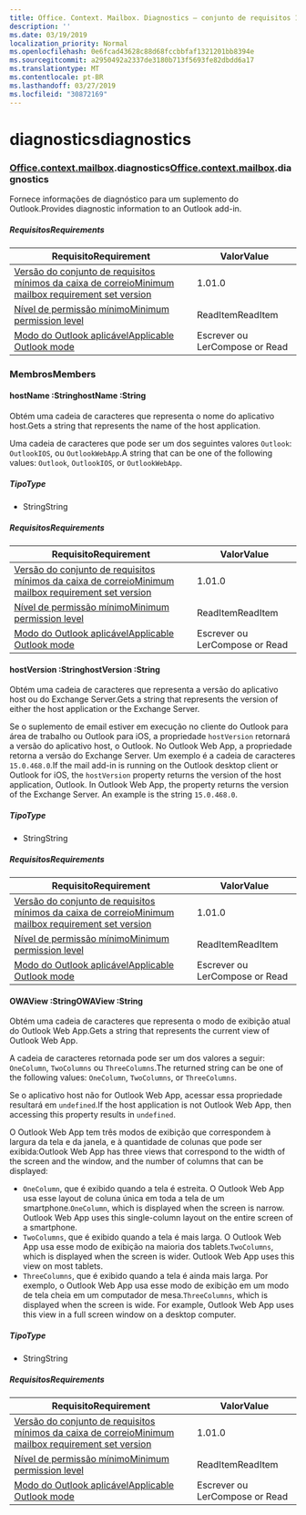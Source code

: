 ```yaml
---
title: Office. Context. Mailbox. Diagnostics – conjunto de requisitos 1,4
description: ''
ms.date: 03/19/2019
localization_priority: Normal
ms.openlocfilehash: 0e6fcad43628c88d68fccbbfaf1321201bb8394e
ms.sourcegitcommit: a2950492a2337de3180b713f5693fe82dbdd6a17
ms.translationtype: MT
ms.contentlocale: pt-BR
ms.lasthandoff: 03/27/2019
ms.locfileid: "30872169"
---
```

# <a name="diagnostics"></a><span data-ttu-id="b0b2b-102">diagnostics</span><span class="sxs-lookup"><span data-stu-id="b0b2b-102">diagnostics</span></span>

### <a name="officeofficemdcontextofficecontextmdmailboxofficecontextmailboxmddiagnostics"></a><span data-ttu-id="b0b2b-103">[Office](Office.md)[.context](Office.context.md)[.mailbox](Office.context.mailbox.md).diagnostics</span><span class="sxs-lookup"><span data-stu-id="b0b2b-103">[Office](Office.md)[.context](Office.context.md)[.mailbox](Office.context.mailbox.md).diagnostics</span></span>

<span data-ttu-id="b0b2b-104">Fornece informações de diagnóstico para um suplemento do Outlook.</span><span class="sxs-lookup"><span data-stu-id="b0b2b-104">Provides diagnostic information to an Outlook add-in.</span></span>

##### <a name="requirements"></a><span data-ttu-id="b0b2b-105">Requisitos</span><span class="sxs-lookup"><span data-stu-id="b0b2b-105">Requirements</span></span>

|<span data-ttu-id="b0b2b-106">Requisito</span><span class="sxs-lookup"><span data-stu-id="b0b2b-106">Requirement</span></span>| <span data-ttu-id="b0b2b-107">Valor</span><span class="sxs-lookup"><span data-stu-id="b0b2b-107">Value</span></span>|
|---|---|
|[<span data-ttu-id="b0b2b-108">Versão do conjunto de requisitos mínimos da caixa de correio</span><span class="sxs-lookup"><span data-stu-id="b0b2b-108">Minimum mailbox requirement set version</span></span>](/office/dev/add-ins/reference/requirement-sets/outlook-api-requirement-sets)| <span data-ttu-id="b0b2b-109">1.0</span><span class="sxs-lookup"><span data-stu-id="b0b2b-109">1.0</span></span>|
|[<span data-ttu-id="b0b2b-110">Nível de permissão mínimo</span><span class="sxs-lookup"><span data-stu-id="b0b2b-110">Minimum permission level</span></span>](/outlook/add-ins/understanding-outlook-add-in-permissions)| <span data-ttu-id="b0b2b-111">ReadItem</span><span class="sxs-lookup"><span data-stu-id="b0b2b-111">ReadItem</span></span>|
|[<span data-ttu-id="b0b2b-112">Modo do Outlook aplicável</span><span class="sxs-lookup"><span data-stu-id="b0b2b-112">Applicable Outlook mode</span></span>](/outlook/add-ins/#extension-points)| <span data-ttu-id="b0b2b-113">Escrever ou Ler</span><span class="sxs-lookup"><span data-stu-id="b0b2b-113">Compose or Read</span></span>|

### <a name="members"></a><span data-ttu-id="b0b2b-114">Membros</span><span class="sxs-lookup"><span data-stu-id="b0b2b-114">Members</span></span>

####  <a name="hostname-string"></a><span data-ttu-id="b0b2b-115">hostName :String</span><span class="sxs-lookup"><span data-stu-id="b0b2b-115">hostName :String</span></span>

<span data-ttu-id="b0b2b-116">Obtém uma cadeia de caracteres que representa o nome do aplicativo host.</span><span class="sxs-lookup"><span data-stu-id="b0b2b-116">Gets a string that represents the name of the host application.</span></span>

<span data-ttu-id="b0b2b-117">Uma cadeia de caracteres que pode ser um dos seguintes valores `Outlook`: `OutlookIOS`, ou `OutlookWebApp`.</span><span class="sxs-lookup"><span data-stu-id="b0b2b-117">A string that can be one of the following values: `Outlook`, `OutlookIOS`, or `OutlookWebApp`.</span></span>

##### <a name="type"></a><span data-ttu-id="b0b2b-118">Tipo</span><span class="sxs-lookup"><span data-stu-id="b0b2b-118">Type</span></span>

*   <span data-ttu-id="b0b2b-119">String</span><span class="sxs-lookup"><span data-stu-id="b0b2b-119">String</span></span>

##### <a name="requirements"></a><span data-ttu-id="b0b2b-120">Requisitos</span><span class="sxs-lookup"><span data-stu-id="b0b2b-120">Requirements</span></span>

|<span data-ttu-id="b0b2b-121">Requisito</span><span class="sxs-lookup"><span data-stu-id="b0b2b-121">Requirement</span></span>| <span data-ttu-id="b0b2b-122">Valor</span><span class="sxs-lookup"><span data-stu-id="b0b2b-122">Value</span></span>|
|---|---|
|[<span data-ttu-id="b0b2b-123">Versão do conjunto de requisitos mínimos da caixa de correio</span><span class="sxs-lookup"><span data-stu-id="b0b2b-123">Minimum mailbox requirement set version</span></span>](/office/dev/add-ins/reference/requirement-sets/outlook-api-requirement-sets)| <span data-ttu-id="b0b2b-124">1.0</span><span class="sxs-lookup"><span data-stu-id="b0b2b-124">1.0</span></span>|
|[<span data-ttu-id="b0b2b-125">Nível de permissão mínimo</span><span class="sxs-lookup"><span data-stu-id="b0b2b-125">Minimum permission level</span></span>](/outlook/add-ins/understanding-outlook-add-in-permissions)| <span data-ttu-id="b0b2b-126">ReadItem</span><span class="sxs-lookup"><span data-stu-id="b0b2b-126">ReadItem</span></span>|
|[<span data-ttu-id="b0b2b-127">Modo do Outlook aplicável</span><span class="sxs-lookup"><span data-stu-id="b0b2b-127">Applicable Outlook mode</span></span>](/outlook/add-ins/#extension-points)| <span data-ttu-id="b0b2b-128">Escrever ou Ler</span><span class="sxs-lookup"><span data-stu-id="b0b2b-128">Compose or Read</span></span>|

####  <a name="hostversion-string"></a><span data-ttu-id="b0b2b-129">hostVersion :String</span><span class="sxs-lookup"><span data-stu-id="b0b2b-129">hostVersion :String</span></span>

<span data-ttu-id="b0b2b-130">Obtém uma cadeia de caracteres que representa a versão do aplicativo host ou do Exchange Server.</span><span class="sxs-lookup"><span data-stu-id="b0b2b-130">Gets a string that represents the version of either the host application or the Exchange Server.</span></span>

<span data-ttu-id="b0b2b-p101">Se o suplemento de email estiver em execução no cliente do Outlook para área de trabalho ou Outlook para iOS, a propriedade `hostVersion` retornará a versão do aplicativo host, o Outlook. No Outlook Web App, a propriedade retorna a versão do Exchange Server. Um exemplo é a cadeia de caracteres `15.0.468.0`.</span><span class="sxs-lookup"><span data-stu-id="b0b2b-p101">If the mail add-in is running on the Outlook desktop client or Outlook for iOS, the `hostVersion` property returns the version of the host application, Outlook. In Outlook Web App, the property returns the version of the Exchange Server. An example is the string `15.0.468.0`.</span></span>

##### <a name="type"></a><span data-ttu-id="b0b2b-134">Tipo</span><span class="sxs-lookup"><span data-stu-id="b0b2b-134">Type</span></span>

*   <span data-ttu-id="b0b2b-135">String</span><span class="sxs-lookup"><span data-stu-id="b0b2b-135">String</span></span>

##### <a name="requirements"></a><span data-ttu-id="b0b2b-136">Requisitos</span><span class="sxs-lookup"><span data-stu-id="b0b2b-136">Requirements</span></span>

|<span data-ttu-id="b0b2b-137">Requisito</span><span class="sxs-lookup"><span data-stu-id="b0b2b-137">Requirement</span></span>| <span data-ttu-id="b0b2b-138">Valor</span><span class="sxs-lookup"><span data-stu-id="b0b2b-138">Value</span></span>|
|---|---|
|[<span data-ttu-id="b0b2b-139">Versão do conjunto de requisitos mínimos da caixa de correio</span><span class="sxs-lookup"><span data-stu-id="b0b2b-139">Minimum mailbox requirement set version</span></span>](/office/dev/add-ins/reference/requirement-sets/outlook-api-requirement-sets)| <span data-ttu-id="b0b2b-140">1.0</span><span class="sxs-lookup"><span data-stu-id="b0b2b-140">1.0</span></span>|
|[<span data-ttu-id="b0b2b-141">Nível de permissão mínimo</span><span class="sxs-lookup"><span data-stu-id="b0b2b-141">Minimum permission level</span></span>](/outlook/add-ins/understanding-outlook-add-in-permissions)| <span data-ttu-id="b0b2b-142">ReadItem</span><span class="sxs-lookup"><span data-stu-id="b0b2b-142">ReadItem</span></span>|
|[<span data-ttu-id="b0b2b-143">Modo do Outlook aplicável</span><span class="sxs-lookup"><span data-stu-id="b0b2b-143">Applicable Outlook mode</span></span>](/outlook/add-ins/#extension-points)| <span data-ttu-id="b0b2b-144">Escrever ou Ler</span><span class="sxs-lookup"><span data-stu-id="b0b2b-144">Compose or Read</span></span>|

####  <a name="owaview-string"></a><span data-ttu-id="b0b2b-145">OWAView :String</span><span class="sxs-lookup"><span data-stu-id="b0b2b-145">OWAView :String</span></span>

<span data-ttu-id="b0b2b-146">Obtém uma cadeia de caracteres que representa o modo de exibição atual do Outlook Web App.</span><span class="sxs-lookup"><span data-stu-id="b0b2b-146">Gets a string that represents the current view of Outlook Web App.</span></span>

<span data-ttu-id="b0b2b-147">A cadeia de caracteres retornada pode ser um dos valores a seguir: `OneColumn`, `TwoColumns` ou `ThreeColumns`.</span><span class="sxs-lookup"><span data-stu-id="b0b2b-147">The returned string can be one of the following values: `OneColumn`, `TwoColumns`, or `ThreeColumns`.</span></span>

<span data-ttu-id="b0b2b-148">Se o aplicativo host não for Outlook Web App, acessar essa propriedade resultará em `undefined`.</span><span class="sxs-lookup"><span data-stu-id="b0b2b-148">If the host application is not Outlook Web App, then accessing this property results in `undefined`.</span></span>

<span data-ttu-id="b0b2b-149">O Outlook Web App tem três modos de exibição que correspondem à largura da tela e da janela, e à quantidade de colunas que pode ser exibida:</span><span class="sxs-lookup"><span data-stu-id="b0b2b-149">Outlook Web App has three views that correspond to the width of the screen and the window, and the number of columns that can be displayed:</span></span>

*   <span data-ttu-id="b0b2b-p102">`OneColumn`, que é exibido quando a tela é estreita. O Outlook Web App usa esse layout de coluna única em toda a tela de um smartphone.</span><span class="sxs-lookup"><span data-stu-id="b0b2b-p102">`OneColumn`, which is displayed when the screen is narrow. Outlook Web App uses this single-column layout on the entire screen of a smartphone.</span></span>
*   <span data-ttu-id="b0b2b-p103">`TwoColumns`, que é exibido quando a tela é mais larga. O Outlook Web App usa esse modo de exibição na maioria dos tablets.</span><span class="sxs-lookup"><span data-stu-id="b0b2b-p103">`TwoColumns`, which is displayed when the screen is wider. Outlook Web App uses this view on most tablets.</span></span>
*   <span data-ttu-id="b0b2b-p104">`ThreeColumns`, que é exibido quando a tela é ainda mais larga. Por exemplo, o Outlook Web App usa esse modo de exibição em um modo de tela cheia em um computador de mesa.</span><span class="sxs-lookup"><span data-stu-id="b0b2b-p104">`ThreeColumns`, which is displayed when the screen is wide. For example, Outlook Web App uses this view in a full screen window on a desktop computer.</span></span>

##### <a name="type"></a><span data-ttu-id="b0b2b-156">Tipo</span><span class="sxs-lookup"><span data-stu-id="b0b2b-156">Type</span></span>

*   <span data-ttu-id="b0b2b-157">String</span><span class="sxs-lookup"><span data-stu-id="b0b2b-157">String</span></span>

##### <a name="requirements"></a><span data-ttu-id="b0b2b-158">Requisitos</span><span class="sxs-lookup"><span data-stu-id="b0b2b-158">Requirements</span></span>

|<span data-ttu-id="b0b2b-159">Requisito</span><span class="sxs-lookup"><span data-stu-id="b0b2b-159">Requirement</span></span>| <span data-ttu-id="b0b2b-160">Valor</span><span class="sxs-lookup"><span data-stu-id="b0b2b-160">Value</span></span>|
|---|---|
|[<span data-ttu-id="b0b2b-161">Versão do conjunto de requisitos mínimos da caixa de correio</span><span class="sxs-lookup"><span data-stu-id="b0b2b-161">Minimum mailbox requirement set version</span></span>](/office/dev/add-ins/reference/requirement-sets/outlook-api-requirement-sets)| <span data-ttu-id="b0b2b-162">1.0</span><span class="sxs-lookup"><span data-stu-id="b0b2b-162">1.0</span></span>|
|[<span data-ttu-id="b0b2b-163">Nível de permissão mínimo</span><span class="sxs-lookup"><span data-stu-id="b0b2b-163">Minimum permission level</span></span>](/outlook/add-ins/understanding-outlook-add-in-permissions)| <span data-ttu-id="b0b2b-164">ReadItem</span><span class="sxs-lookup"><span data-stu-id="b0b2b-164">ReadItem</span></span>|
|[<span data-ttu-id="b0b2b-165">Modo do Outlook aplicável</span><span class="sxs-lookup"><span data-stu-id="b0b2b-165">Applicable Outlook mode</span></span>](/outlook/add-ins/#extension-points)| <span data-ttu-id="b0b2b-166">Escrever ou Ler</span><span class="sxs-lookup"><span data-stu-id="b0b2b-166">Compose or Read</span></span>|
